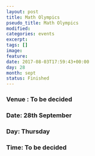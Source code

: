 ```yaml
---
layout: post
title: Math Olympics
pseudo_title: Math Olympics
modified:
categories: events
excerpt:
tags: []
image:
feature:
date: 2017-08-03T17:59:43+00:00
day: 28
month: sept
status: Finished
---
```




### Venue : To be decided

### Date: 28th September

### Day: Thursday

### Time: To be decided
